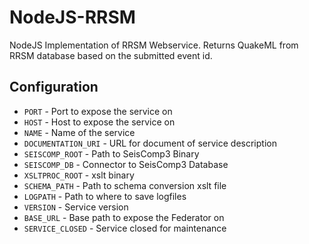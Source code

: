 # NodeJS-RRSM
NodeJS Implementation of RRSM Webservice. Returns QuakeML from RRSM database based on the submitted event id.

## Configuration

* `PORT` - Port to expose the service on
* `HOST` - Host to expose the service on
* `NAME` - Name of the service
* `DOCUMENTATION_URI` - URL for document of service description
* `SEISCOMP_ROOT` - Path to SeisComp3 Binary
* `SEISCOMP_DB` - Connector to SeisComp3 Database
* `XSLTPROC_ROOT` - xslt binary
* `SCHEMA_PATH` - Path to schema conversion xslt file
* `LOGPATH` - Path to where to save logfiles
* `VERSION` - Service version
* `BASE_URL` - Base path to expose the Federator on
* `SERVICE_CLOSED` - Service closed for maintenance
